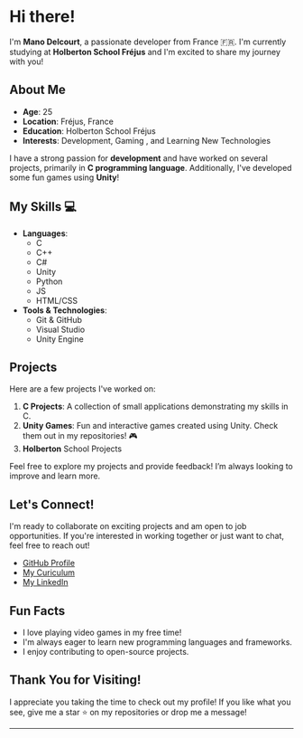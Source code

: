 # Hi there!

I'm **Mano Delcourt**, a passionate developer from France 🇫🇷. I'm currently studying at **Holberton School Fréjus** and I'm excited to share my journey with you! 

## About Me 

- **Age**: 25
- **Location**: Fréjus, France
- **Education**: Holberton School Fréjus
- **Interests**: Development, Gaming , and Learning New Technologies

I have a strong passion for **development** and have worked on several projects, primarily in **C programming language**. Additionally, I've developed some fun games using **Unity**! 

## My Skills 💻

- **Languages**:
  - C
  - C++
  - C#
  - Unity
  - Python
  - JS
  - HTML/CSS
- **Tools & Technologies**:
  - Git & GitHub
  - Visual Studio
  - Unity Engine

## Projects 

Here are a few projects I've worked on:

1. **C Projects**: A collection of small applications demonstrating my skills in C.
2. **Unity Games**: Fun and interactive games created using Unity. Check them out in my repositories! 🎮
3. **Holberton** School Projects

Feel free to explore my projects and provide feedback! I’m always looking to improve and learn more.

## Let's Connect! 

I'm ready to collaborate on exciting projects and am open to job opportunities. If you're interested in working together or just want to chat, feel free to reach out!

- [GitHub Profile](https://github.com/Maniok19)
- [My Curiculum](https://maniok19.github.io)
- [My LinkedIn](https://www.linkedin.com/in/mano-delcourt-662a11155/)

## Fun Facts 

- I love playing video games in my free time!
- I'm always eager to learn new programming languages and frameworks.
- I enjoy contributing to open-source projects.

## Thank You for Visiting! 

I appreciate you taking the time to check out my profile! If you like what you see, give me a star ⭐ on my repositories or drop me a message!

---
